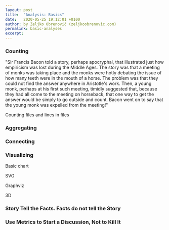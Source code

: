 ```yaml
---
layout: post
title:  "Analysis: Basics"
date:   2020-05-25 19:12:01 +0100
author: by Željko Obrenović (zeljkoobrenovic.com)
permalink: basic-analyses
excerpt:
---
```


### Counting

"Sir Francis Bacon told a story, perhaps apocryphal, that illustrated just how empiricism was lost during the Middle Ages. The story was that a meeting of monks was taking place and the monks were hotly debating the issue of how many teeth were in the mouth of a horse. The problem was that they could not find the answer anywhere in Aristotle's work. Then, a young monk, perhaps at his first such meeting, timidly suggested that, because they had all come to the meeting on horseback, that one way to get the answer would be simply to go outside and count. Bacon went on to say that the young monk was expelled from the meeting!"

Counting files and lines in files

### Aggregating

### Connecting

### Visualizing

Basic chart

SVG

Graphviz

3D

### Story Tell the Facts. Facts do not tell the Story

### Use Metrics to Start a Discussion, Not to Kill It

